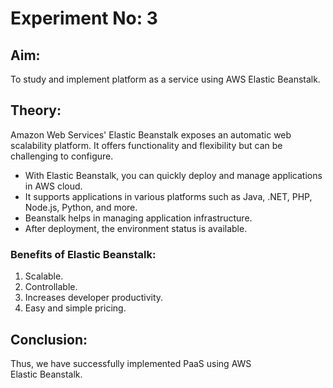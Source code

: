 # Experiment No: 3

## Aim:
To study and implement platform as a service using AWS Elastic Beanstalk.

## Theory:
Amazon Web Services' Elastic Beanstalk exposes an automatic web scalability platform. It offers functionality and flexibility but can be challenging to configure.

- With Elastic Beanstalk, you can quickly deploy and manage applications in AWS cloud.
- It supports applications in various platforms such as Java, .NET, PHP, Node.js, Python, and more.
- Beanstalk helps in managing application infrastructure.
- After deployment, the environment status is available.

### Benefits of Elastic Beanstalk:
1. Scalable.
2. Controllable.
3. Increases developer productivity.
4. Easy and simple pricing.

## Conclusion:
Thus, we have successfully implemented PaaS using AWS Elastic Beanstalk.

